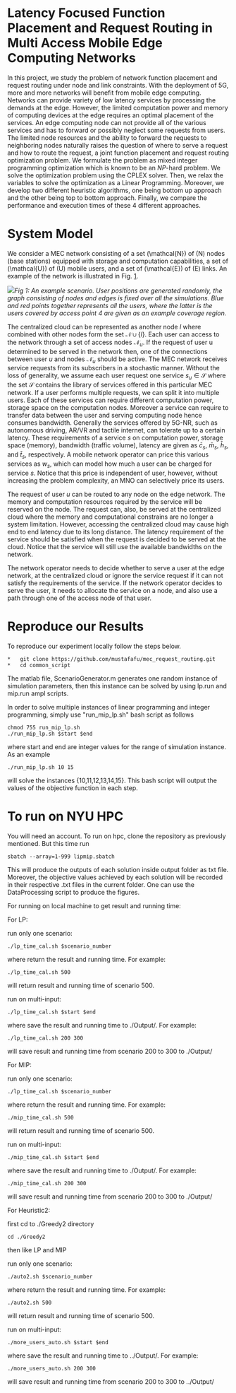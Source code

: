 # Latency Focused Function Placement and Request Routing in Multi Access Mobile Edge Computing Networks

In this project, we study the problem of network function placement and
request routing under node and link constraints. With the deployment of
5G, more and more networks will benefit from mobile edge computing.
Networks can provide variety of low latency services by processing the
demands at the edge. However, the limited computation power and memory
of computing devices at the edge requires an optimal placement of the
services. An edge computing node can not provide all of the various
services and has to forward or possibly neglect some requests from
users. The limited node resources and the ability to forward the
requests to neighboring nodes naturally raises the question of where to
serve a request and how to route the request, a joint function placement
and request routing optimization problem. We formulate the problem as
mixed integer programming optimization which is known to be an *NP*-hard
problem. We solve the optimization problem using the CPLEX solver. Then,
we relax the variables to solve the optimization as a Linear
Programming. Moreover, we develop two different heuristic algorithms,
one being bottom up approach and the other being top to bottom approach.
Finally, we compare the performance and execution times of these 4
different approaches.

# System Model

We consider a MEC network consisting of a set \(\mathcal{N}\) of \(N\)
nodes (base stations) equipped with storage and computation
capabilities, a set of \(\mathcal{U}\) of \(U\) mobile users, and a set
of \(\mathcal{E}\) of \(E\) links. An example of the network is
illustrated in Fig. [1](#fig:scenario).

![](https://github.com/mustafafu/mec_request_routing/blob/master/common_script/Figures/Scenario.jpg)*Fig 1: An example scenario. User positions are generated randomly, the graph
consisting of nodes and edges is fixed over all the simulations. Blue
and red points together represents all the users, where the latter is
the users covered by access point 4 are given as an example coverage
region.*

The centralized cloud can be represented as another node $l$ where
combined with other nodes form the set $\mathcal{N} \cup \{l\}$. Each
user can access to the network through a set of access nodes
$\mathcal{N}_u$. If the request of user u determined to be served in the
network then, one of the connections between user $u$ and nodes
$\mathcal{N}_u$ should be active. The MEC network receives service
requests from its subscribers in a stochastic manner. Without the loss
of generality, we assume each user request one service
$s_u \in \mathcal{S}$ where the set $\mathcal{S}$ contains the library
of services offered in this particular MEC network. If a user performs
multiple requests, we can split it into multiple users. Each of these
services can require different computation power, storage space on the
computation nodes. Moreover a service can require to transfer data
between the user and serving computing node hence consumes bandwidth.
Generally the services offered by 5G-NR, such as autonomous driving,
AR/VR and tactile internet, can tolerate up to a certain latency. These
requirements of a service $s$ on computation power, storage space
(memory), bandwidth (traffic volume), latency are given as $\bar{c}_s$,
$\bar{m}_s$, $\bar{h}_s$, and $\bar{t}_s$, respectively. A mobile
network operator can price this various services as $w_s$, which can
model how much a user can be charged for service $s$. Notice that this
price is independent of user, however, without increasing the problem
complexity, an MNO can selectively price its users.

The request of user $u$ can be routed to any node on the edge network.
The memory and computation resources required by the service will be
reserved on the node. The request can, also, be served at the
centralized cloud where the memory and computational constrains are no
longer a system limitation. However, accessing the centralized cloud may
cause high end to end latency due to its long distance. The latency
requirement of the service should be satisfied when the request is
decided to be served at the cloud. Notice that the service will still
use the available bandwidths on the network.

The network operator needs to decide whether to serve a user at the edge
network, at the centralized cloud or ignore the service request if it
can not satisfy the requirements of the service. If the network operator
decides to serve the user, it needs to allocate the service on a node,
and also use a path through one of the access node of that user.

# Reproduce our Results
To reproduce our experiment locally follow the steps below.

```
*	git clone https://github.com/mustafafu/mec_request_routing.git
*	cd common_script
```
The matlab file, ScenarioGenerator.m generates one random instance of simulation parameters, then this instance can be solved by using lp.run and mip.run ampl scripts.

In order to solve multiple instances of linear programming and integer programming, simply use "run_mip_lp.sh" bash script as follows
```
chmod 755 run_mip_lp.sh
./run_mip_lp.sh $start $end
```
where start and end are integer values for the range of simulation instance. As an example

```
./run_mip_lp.sh 10 15
```
will solve the instances {10,11,12,13,14,15}. This bash script will output the values of the objective function in each step.


# To run on NYU HPC
You will need an account. To run on hpc, clone the repository as previously mentioned. But this time run
```
sbatch --array=1-999 lipmip.sbatch
```
This will produce the outputs of each solution inside output folder as txt file. Moreover, the objective values achieved by each solution will be recorded in their respective .txt files in the current folder. One can use the DataProcessing script to produce the figures.



For running on local machine to get result and running time:

For LP:

run only one scenario:
```
./lp_time_cal.sh $scenario_number
```
where return the result and running time. For example:
```
./lp_time_cal.sh 500
```
will return result and running time of scenario 500.



run on multi-input:
```
./lp_time_cal.sh $start $end
```
where save the result and running time to ./Output/. For example:
```
./lp_time_cal.sh 200 300
```
will save result and running time from scenario 200 to 300 to ./Output/



For MIP:

run only one scenario:
```
./lp_time_cal.sh $scenario_number
```
where return the result and running time. For example:
```
./mip_time_cal.sh 500
```
will return result and running time of scenario 500.



run on multi-input:
```
./mip_time_cal.sh $start $end
```
where save the result and running time to ./Output/. For example:
```
./mip_time_cal.sh 200 300
```
will save result and running time from scenario 200 to 300 to ./Output/





For Heuristic2:

first cd to ./Greedy2 directory
```
cd ./Greedy2
```
then like LP and MIP

run only one scenario:
```
./auto2.sh $scenario_number
```
where return the result and running time. For example:
```
./auto2.sh 500
```
will return result and running time of scenario 500.



run on multi-input:
```
./more_users_auto.sh $start $end
```
where save the result and running time to ../Output/. For example:
```
./more_users_auto.sh 200 300
```
will save result and running time from scenario 200 to 300 to ../Output/
























